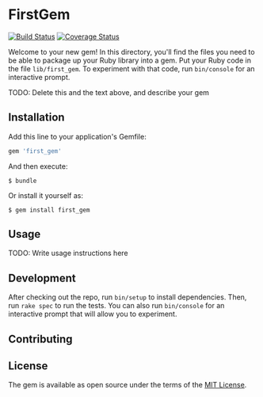 # FirstGem
[![Build Status][BS img]][Build Status]
[![Coverage Status][CS img]][Coverage Status]

[Coverage Status]:https://coveralls.io/repos/github/NathanH05/ruby/badge.svg?branch=master
[Build Status]: https://travis-ci.org/NathanH05/ruby.svg?branch=master
[travis pull requests]: https://travis-ci.org/elgalu/boolean_class/pull_requests
[Dependency Status]: https://gemnasium.com/NathanH05/ruby
[Code Climate]: https://codeclimate.com/github/NathanH05/ruby
[Coverage Status]: https://coveralls.io/github/NathanH05/ruby

[GV img]: https://badge.fury.io/rb/ruby.png
[BS img]: https://travis-ci.org/NathanH05/ruby.png
[DS img]: https://gemnasium.com/NathanH05/ruby.png
[CC img]: https://codeclimate.com/github/NathanH05/ruby.png
[CS img]: https://coveralls.io/repos/github/NathanH05/ruby/badge.svg?branch=master
Welcome to your new gem! In this directory, you'll find the files you need to be able to package up your Ruby library into a gem. Put your Ruby code in the file `lib/first_gem`. To experiment with that code, run `bin/console` for an interactive prompt.

TODO: Delete this and the text above, and describe your gem

## Installation

Add this line to your application's Gemfile:

```ruby
gem 'first_gem'
```

And then execute:

    $ bundle

Or install it yourself as:

    $ gem install first_gem

## Usage

TODO: Write usage instructions here

## Development

After checking out the repo, run `bin/setup` to install dependencies. Then, run `rake spec` to run the tests. You can also run `bin/console` for an interactive prompt that will allow you to experiment.

<!-- To install this gem onto your local machine, run `bundle exec rake install`. To release a new version, update the version number in `version.rb`, and then run `bundle exec rake release`, which will create a git tag for the version, push git commits and tags, and push the `.gem` file to [rubygems.org](https://rubygems.org). -->

## Contributing


## License

The gem is available as open source under the terms of the [MIT License](http://opensource.org/licenses/MIT).

